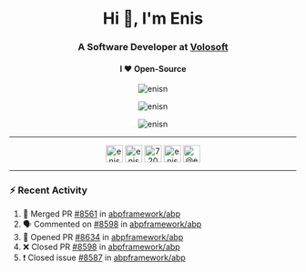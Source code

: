 <h1 align="center">Hi 👋, I'm Enis</h1>
<h3 align="center">A Software Developer at <a href="/volosoft">Volosoft</a></h3>

<h4 align="center"> I ❤ Open-Source</h4>

<p align="center"> <img src="https://komarev.com/ghpvc/?username=enisn" alt="enisn" /> </p>

<p align="center">
<img src="https://github-readme-stats.vercel.app/api/top-langs/?username=enisn&layout=compact" alt="enisn" />
</p>

<p align="center">
<img src="https://github-readme-stats.vercel.app/api?username=enisn&show_icons=true" alt="enisn" />
</p>

<hr />

<p align="center">
<a href="https://dev.to/enisn" target="blank"><img align="center" src="https://cdn.jsdelivr.net/npm/simple-icons@3.0.1/icons/dev-dot-to.svg" alt="enisn" height="30" width="30" /></a>
<a href="https://twitter.com/enisnecipoglu" target="blank"><img align="center" src="https://cdn.jsdelivr.net/npm/simple-icons@3.0.1/icons/twitter.svg" alt="enisnecipoglu" height="30" width="30" /></a>
<a href="https://stackoverflow.com/users/7200126" target="blank"><img align="center" src="https://cdn.jsdelivr.net/npm/simple-icons@3.0.1/icons/stackoverflow.svg" alt="7200126" height="30" width="30" /></a>
<a href="https://instagram.com/enisnecipoglu" target="blank"><img align="center" src="https://cdn.jsdelivr.net/npm/simple-icons@3.0.1/icons/instagram.svg" alt="enisnecipoglu" height="30" width="30" /></a>
<a href="https://medium.com/@enis.necipoglu" target="blank"><img align="center" src="https://cdn.jsdelivr.net/npm/simple-icons@3.0.1/icons/medium.svg" alt="@enis.necipoglu" height="30" width="30" /></a>
</p>

<hr />

### :zap: Recent Activity

<!--START_SECTION:activity-->
1. 🎉 Merged PR [#8561](https://github.com/abpframework/abp/pull/8561) in [abpframework/abp](https://github.com/abpframework/abp)
2. 🗣 Commented on [#8598](https://github.com/abpframework/abp/issues/8598) in [abpframework/abp](https://github.com/abpframework/abp)
3. 💪 Opened PR [#8634](https://github.com/abpframework/abp/pull/8634) in [abpframework/abp](https://github.com/abpframework/abp)
4. ❌ Closed PR [#8598](https://github.com/abpframework/abp/pull/8598) in [abpframework/abp](https://github.com/abpframework/abp)
5. ❗️ Closed issue [#8587](https://github.com/abpframework/abp/issues/8587) in [abpframework/abp](https://github.com/abpframework/abp)
<!--END_SECTION:activity-->
